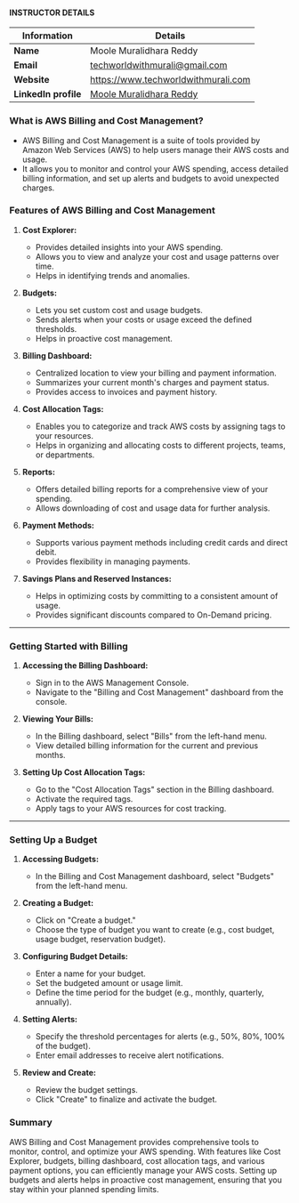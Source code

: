 #### INSTRUCTOR DETAILS

|  Information             | Details                                                                      |
|----------------------    |------------------------------------------------------------------------------|
| **Name**                 | Moole Muralidhara Reddy                                                      |
| **Email**                | techworldwithmurali@gmail.com                                                |
| **Website**              | https://www.techworldwithmurali.com               |
| **LinkedIn profile**     | [Moole Muralidhara Reddy](https://www.linkedin.com/in/moole-muralidhara-reddy) |

### What is AWS Billing and Cost Management?

- AWS Billing and Cost Management is a suite of tools provided by Amazon Web Services (AWS) to help users manage their AWS costs and usage.
- It allows you to monitor and control your AWS spending, access detailed billing information, and set up alerts and budgets to avoid unexpected charges.

### Features of AWS Billing and Cost Management

1. **Cost Explorer:**
   - Provides detailed insights into your AWS spending.
   - Allows you to view and analyze your cost and usage patterns over time.
   - Helps in identifying trends and anomalies.

2. **Budgets:**
   - Lets you set custom cost and usage budgets.
   - Sends alerts when your costs or usage exceed the defined thresholds.
   - Helps in proactive cost management.

3. **Billing Dashboard:**
   - Centralized location to view your billing and payment information.
   - Summarizes your current month's charges and payment status.
   - Provides access to invoices and payment history.

4. **Cost Allocation Tags:**
   - Enables you to categorize and track AWS costs by assigning tags to your resources.
   - Helps in organizing and allocating costs to different projects, teams, or departments.

5. **Reports:**
   - Offers detailed billing reports for a comprehensive view of your spending.
   - Allows downloading of cost and usage data for further analysis.

6. **Payment Methods:**
   - Supports various payment methods including credit cards and direct debit.
   - Provides flexibility in managing payments.

7. **Savings Plans and Reserved Instances:**
   - Helps in optimizing costs by committing to a consistent amount of usage.
   - Provides significant discounts compared to On-Demand pricing.
----
### Getting Started with Billing

1. **Accessing the Billing Dashboard:**
   - Sign in to the AWS Management Console.
   - Navigate to the "Billing and Cost Management" dashboard from the console.

2. **Viewing Your Bills:**
   - In the Billing dashboard, select "Bills" from the left-hand menu.
   - View detailed billing information for the current and previous months.

3. **Setting Up Cost Allocation Tags:**
   - Go to the "Cost Allocation Tags" section in the Billing dashboard.
   - Activate the required tags.
   - Apply tags to your AWS resources for cost tracking.
----
### Setting Up a Budget

1. **Accessing Budgets:**
   - In the Billing and Cost Management dashboard, select "Budgets" from the left-hand menu.

2. **Creating a Budget:**
   - Click on "Create a budget."
   - Choose the type of budget you want to create (e.g., cost budget, usage budget, reservation budget).

3. **Configuring Budget Details:**
   - Enter a name for your budget.
   - Set the budgeted amount or usage limit.
   - Define the time period for the budget (e.g., monthly, quarterly, annually).

4. **Setting Alerts:**
   - Specify the threshold percentages for alerts (e.g., 50%, 80%, 100% of the budget).
   - Enter email addresses to receive alert notifications.

5. **Review and Create:**
   - Review the budget settings.
   - Click "Create" to finalize and activate the budget.

### Summary

AWS Billing and Cost Management provides comprehensive tools to monitor, control, and optimize your AWS spending. With features like Cost Explorer, budgets, billing dashboard, cost allocation tags, and various payment options, you can efficiently manage your AWS costs. Setting up budgets and alerts helps in proactive cost management, ensuring that you stay within your planned spending limits.
